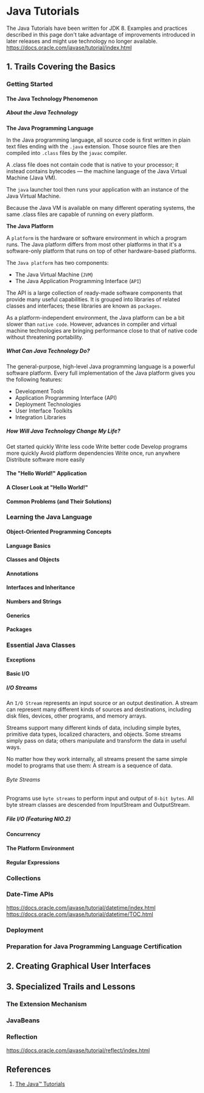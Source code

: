 # Java Tutorials

The Java Tutorials have been written for JDK 8. Examples and practices described in this page don't take advantage of improvements introduced in later releases and might use technology no longer available.
https://docs.oracle.com/javase/tutorial/index.html


## 1. Trails Covering the Basics


### Getting Started


#### The Java Technology Phenomenon

##### About the Java Technology

**The Java Programming Language**

In the Java programming language, all source code is first written in plain text files ending with the `.java` extension. Those source files are then compiled into `.class` files by the `javac` compiler.

A .class file does not contain code that is native to your processor; it instead contains bytecodes — the machine language of the Java Virtual Machine (Java VM).

The `java` launcher tool then runs your application with an instance of the Java Virtual Machine.

Because the Java VM is available on many different operating systems, the same .class files are capable of running on every platform.


**The Java Platform**

A `platform` is the hardware or software environment in which a program runs. The Java platform differs from most other platforms in that it's a software-only platform that runs on top of other hardware-based platforms.

The `Java platform` has two components:
- The Java Virtual Machine (`JVM`)
- The Java Application Programming Interface (`API`)

The API is a large collection of ready-made software components that provide many useful capabilities. It is grouped into libraries of related classes and interfaces; these libraries are known as `packages`.

As a platform-independent environment, the Java platform can be a bit slower than `native code`. However, advances in compiler and virtual machine technologies are bringing performance close to that of native code without threatening portability.


##### What Can Java Technology Do?

The general-purpose, high-level Java programming language is a powerful software platform. Every full implementation of the Java platform gives you the following features:
- Development Tools
- Application Programming Interface (API)
- Deployment Technologies
- User Interface Toolkits
- Integration Libraries

##### How Will Java Technology Change My Life?

Get started quickly
Write less code
Write better code
Develop programs more quickly
Avoid platform dependencies
Write once, run anywhere
Distribute software more easily



#### The "Hello World!" Application 


#### A Closer Look at "Hello World!"


#### Common Problems (and Their Solutions)


### Learning the Java Language


#### Object-Oriented Programming Concepts


#### Language Basics


#### Classes and Objects


#### Annotations


#### Interfaces and Inheritance


#### Numbers and Strings


#### Generics


#### Packages


### Essential Java Classes

#### Exceptions

#### Basic I/O


##### I/O Streams

An `I/O Stream` represents an input source or an output destination. A stream can represent many different kinds of sources and destinations, including disk files, devices, other programs, and memory arrays.

Streams support many different kinds of data, including simple bytes, primitive data types, localized characters, and objects. Some streams simply pass on data; others manipulate and transform the data in useful ways.

No matter how they work internally, all streams present the same simple model to programs that use them: A stream is a sequence of data.


###### Byte Streams

Programs use `byte streams` to perform input and output of `8-bit bytes`. All byte stream classes are descended from InputStream and OutputStream.


##### File I/O (Featuring NIO.2)



#### Concurrency

#### The Platform Environment

#### Regular Expressions

### Collections


### Date-Time APIs

https://docs.oracle.com/javase/tutorial/datetime/index.html
https://docs.oracle.com/javase/tutorial/datetime/TOC.html


### Deployment


### Preparation for Java Programming Language Certification 



## 2. Creating Graphical User Interfaces


## 3. Specialized Trails and Lessons


### The Extension Mechanism


### JavaBeans



### Reflection

https://docs.oracle.com/javase/tutorial/reflect/index.html



## References
1. [The Java™ Tutorials](https://docs.oracle.com/javase/tutorial/index.html)
